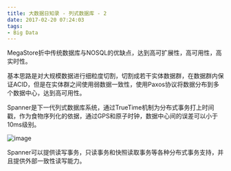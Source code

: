 ```yaml
---
title: 大数据日知录 - 列式数据库 - 2
date: 2017-02-20 07:24:03
tags:
- Big Data
---
```

MegaStore折中传统数据库与NOSQL的优缺点，达到高可扩展性，高可用性，高实时性。

基本思路是对大规模数据进行细粒度切割，切割成若干实体数据群，在数据群内保证ACID，但是在实体群之间使用弱数据一致性，使用Paxos协议将数据分布到多个数据中心，达到高可用性。
<!-- more -->
Spanner是下一代列式数据库系统，通过TrueTime机制为分布式事务打上时间戳，作为食物序列化的依据，通过GPS和原子时钟，数据中心间的误差可以小于10ms级别。

![image](http://www.binospace.com/wp-content/uploads/2013/01/spanner.jpg)

Spanner可以提供读写事务，只读事务和快照读取事务等各种分布式事务支持，并且提供外部一致性读写能力。